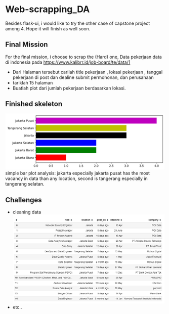 # Web-scrapping_DA
Besides flask-ui, i would like to try the other case of capstone project among 4. Hope it will finish as well soon.

## Final Mission
For the final mission, i choose to scrap the (Hard) one, Data pekerjaan data di indonesia pada  https://www.kalibrr.id/job-board/te/data/1
- Dari Halaman tersebut carilah title pekerjaan , lokasi pekerjaan , tanggal pekerjaan di post dan dealine submit permohonan, dan perusahaan
- tariklah 15 halaman
- Buatlah plot dari jumlah pekerjaan berdasarkan lokasi.

## Finished skeleton
![](cat_order.png)
simple bar plot analysis: jakarta especially jakarta pusat has the most vacancy in data than any location, second is tangerang especially in tangerang selatan.

## Challenges
- cleaning data
![](df_semi_clean.png)
- etc..